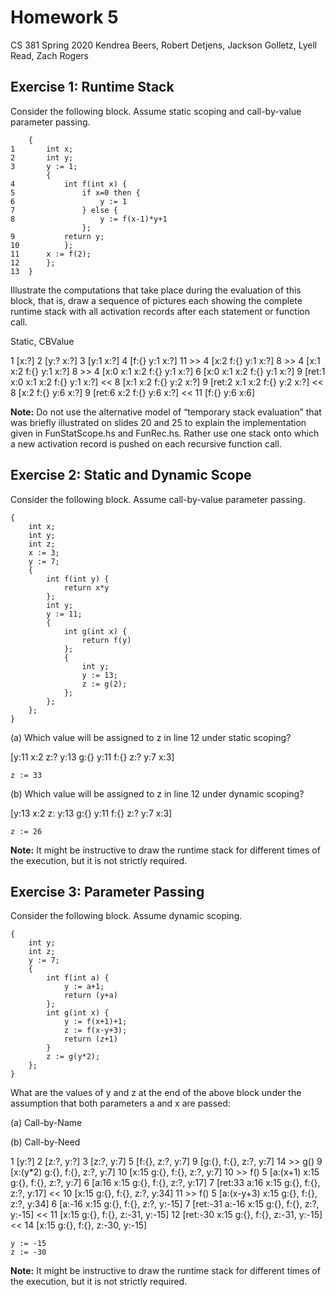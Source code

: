 # Homework 5

CS 381 Spring 2020
Kendrea Beers, Robert Detjens, Jackson Golletz, Lyell Read, Zach Rogers

## Exercise 1: Runtime Stack

Consider the following block. Assume static scoping and call-by-value parameter passing.

```
	{
1		int x;
2		int y;
3		y := 1;
		{
4			int f(int x) {
5				if x=0 then {
6					y := 1
7				} else {
8					y := f(x-1)*y+1
				};
9			return y;
10			};
11		x := f(2);
12		};
13	}
```

Illustrate the computations that take place during the evaluation of this block, that is, draw a sequence of pictures each showing the complete runtime stack with all activation records after each statement or function call.

Static, CBValue

1  [x:?]
2  [y:?  x:?]
3  [y:1  x:?]
4  [f:{} y:1  x:?]
11 >>
    4 [x:2 f:{} y:1 x:?]
    8 >>
        4 [x:1 x:2 f:{} y:1 x:?]
        8 >>
            4 [x:0 x:1 x:2 f:{} y:1 x:?]
            6 [x:0 x:1 x:2 f:{} y:1 x:?]
            9 [ret:1 x:0 x:1 x:2 f:{} y:1 x:?]
          <<
        8 [x:1 x:2 f:{} y:2 x:?]
        9 [ret:2 x:1 x:2 f:{} y:2 x:?]
      <<
    8 [x:2 f:{} y:6 x:?]
    9 [ret:6 x:2 f:{} y:6 x:?]
   <<
11 [f:{} y:6 x:6]


**Note:** Do not use the alternative model of “temporary stack evaluation” that was briefly illustrated on slides 20 and 25 to explain the implementation given in FunStatScope.hs and FunRec.hs. Rather use one stack onto which a new activation record is pushed on each recursive function call.

## Exercise 2: Static and Dynamic Scope

Consider the following block. Assume call-by-value parameter passing.

```
{
	int x;
	int y;
	int z;
	x := 3;
	y := 7;
	{
		int f(int y) {
			return x*y
		};
		int y;
		y := 11;
		{
			int g(int x) {
				return f(y)
			};
			{
				int y;
				y := 13;
				z := g(2);
			};
		};
	};
}
```

(a) Which value will be assigned to z in line 12 under static scoping?

[y:11 x:2 z:? y:13 g:{} y:11 f:{} z:? y:7 x:3]

```
z := 33
```


(b) Which value will be assigned to z in line 12 under dynamic scoping?

[y:13 x:2 z: y:13 g:{} y:11 f:{} z:? y:7 x:3]

```
z := 26
```

**Note:** It might be instructive to draw the runtime stack for different times of the execution, but it is not strictly required.

## Exercise 3: Parameter Passing

Consider the following block. Assume dynamic scoping.

```
{
	int y;
	int z;
	y := 7;
	{
		int f(int a) {
			y := a+1;
			return (y+a)
		};
		int g(int x) {
			y := f(x+1)+1;
			z := f(x-y+3);
			return (z+1)
		}
		z := g(y*2);
	};
}
```

What are the values of y and z at the end of the above block under the assumption that both parameters a and x are passed:

(a) Call-by-Name

>

(b) Call-by-Need

1  [y:?]
2  [z:?, y:?]
3  [z:?, y:7]
5  [f:{}, z:?, y:7]
9  [g:{}, f:{}, z:?, y:7]
14 >> g()
    9  [x:(y*2) g:{}, f:{}, z:?, y:7]
    10 [x:15 g:{}, f:{}, z:?, y:7]
    10 >> f()
        5 [a:(x+1) x:15 g:{}, f:{}, z:?, y:7]
        6 [a:16 x:15 g:{}, f:{}, z:?, y:17]
        7 [ret:33 a:16 x:15 g:{}, f:{}, z:?, y:17]
       <<
    10 [x:15 g:{}, f:{}, z:?, y:34]
    11 >> f()
        5 [a:(x-y+3) x:15 g:{}, f:{}, z:?, y:34]
        6 [a:-16 x:15 g:{}, f:{}, z:?, y:-15]
        7 [ret:-31 a:-16 x:15 g:{}, f:{}, z:?, y:-15]
       <<
    11 [x:15 g:{}, f:{}, z:-31, y:-15]
    12 [ret:-30 x:15 g:{}, f:{}, z:-31, y:-15]
   <<
14 [x:15 g:{}, f:{}, z:-30, y:-15]

```
y := -15
z := -30
```

**Note:** It might be instructive to draw the runtime stack for different times of the execution, but it is not strictly required.
